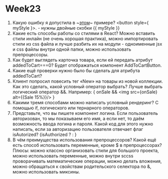 # Week23
1. Какую ошибку я допустила в ~[этом](https://www.notion.so/1af2e007f13e4780aa33234330f361d7?pvs=21)~ примере? <button style={ myStyle }>. - нужны двойные скобки {{ myStyle }}
2. Какие есть способы работы со стилями в React? Можно вставить стили инлайн (не очень хорошая практика), можно импортировать стили из css файла и лучше разбить их на модули -  одноименные jsx и css файлы внутри одной папки, можно использовать препроцессоры. 
3. Как будет выглядеть карточка товара, если ей передать атрибут addedToCart===0? Будет отображаться компонент AddToCartButton.
4. Какие ещё проверки нужно было бы сделать для атрибута addedToCart? 
5. Клиент попросил повесить тег «New» на товары из новой коллекции. Как это сделать, какой условный оператор выбрать? Лучше выбрать логический оператор &&.
   Например:
   { onSale && <img src={onSale} alt={{Sale 15%}}/> }
6. Какими тремя способами можно написать условный рендеринг? С помощью if, логического или тернарного операторов. 
7. Представьте, что вы пишете компонент логина. Если пользователь авторизован, то мы показываем его имя, а если нет, то даём возможность ввода логина и пароля. Какой код для этого нужно написать, если за авторизацию пользователя отвечает флаг isAutorized?
   {isAuthorized ? <GreetUser isAuthorized={isAuthorized} /> : <LoginForm /> }
8. В чём преимущества использования препроцессоров? Какой ещё есть способ использовать переменные, кроме $ в препроцессорах?  Плюсы: можно классно организовать стили для большого проекта, можно использовать переменные, можно внутри sccss проворачивать математические операции, можно делать вложения, можно обращаться к свойствам родительского селектора по &, можно использовать миксины. 

